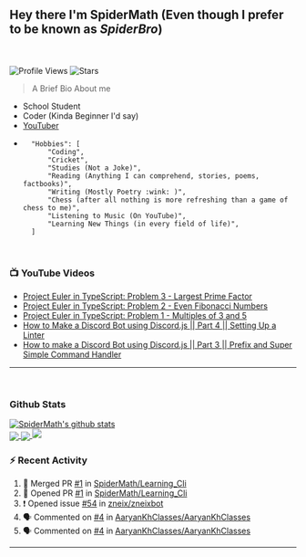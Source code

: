 ## **Hey there I'm SpiderMath (Even though I prefer to be known as *SpiderBro*)**
<br><br>
![Profile Views](https://komarev.com/ghpvc/?username=SpiderMath)
![Stars](https://img.shields.io/github/stars/SpiderMath?style=social)

> A Brief Bio About me
- School Student
- Coder (Kinda Beginner I'd say)
- [YouTuber](https://youtube.com/channel/UCuQvyfLaZOG4bPwEvqSYCLg)
- ```js<br>
	"Hobbies": [
		"Coding",
		"Cricket",
		"Studies (Not a Joke)",
		"Reading (Anything I can comprehend, stories, poems, factbooks)",
		"Writing (Mostly Poetry :wink: )",
		"Chess (after all nothing is more refreshing than a game of chess to me)",
		"Listening to Music (On YouTube)",
		"Learning New Things (in every field of life)",
	]
	```
<br>

### 📺 YouTube Videos
<!-- YOUTUBE:START -->
- [Project Euler in TypeScript: Problem 3 - Largest Prime Factor](https://www.youtube.com/watch?v=DaDziQ4ZRvw)
- [Project Euler in TypeScript: Problem 2 - Even Fibonacci Numbers](https://www.youtube.com/watch?v=oIsm-KtBW4s)
- [Project Euler in TypeScript: Problem 1 - Multiples of 3 and 5](https://www.youtube.com/watch?v=sjkLIrIfRdo)
- [How to Make a Discord Bot using Discord.js || Part 4 || Setting Up a Linter](https://www.youtube.com/watch?v=Sx1i83ghzlg)
- [How to make a Discord Bot using Discord.js || Part 3 || Prefix and Super Simple Command Handler](https://www.youtube.com/watch?v=VNxnXNWhmlU)
<!-- YOUTUBE:END -->
<hr>
<br>

### Github Stats
<a href="https://github.com/anuraghazra/github-readme-stats">
  <img align="center" src="https://github-readme-stats.vercel.app/api?username=SpiderMath&show_icons=true&include_all_commits=true" alt="SpiderMath's github stats" />
</a>
<br>
<a href="https://github.com/anuraghazra/github-readme-stats">
	<img align="center" src="https://github-readme-stats.vercel.app/api/top-langs/?username=SpiderMath&langs_count=10">
</a>
<a href="https://github.com/ryo-ma/github-profile-trophy">
	<img align="center" src="https://github-profile-trophy.vercel.app/?username=SpiderMath&theme=onedark&no-bg=true">
</a>
<img src="https://github-readme-streak-stats.herokuapp.com/?user=SpiderMath&theme=blood">

### :zap: Recent Activity
<!--START_SECTION:activity-->
1. 🎉 Merged PR [#1](https://github.com/SpiderMath/Learning_Cli/pull/1) in [SpiderMath/Learning_Cli](https://github.com/SpiderMath/Learning_Cli)
2. 💪 Opened PR [#1](https://github.com/SpiderMath/Learning_Cli/pull/1) in [SpiderMath/Learning_Cli](https://github.com/SpiderMath/Learning_Cli)
3. ❗️ Opened issue [#54](https://github.com/zneix/zneixbot/issues/54) in [zneix/zneixbot](https://github.com/zneix/zneixbot)
4. 🗣 Commented on [#4](https://github.com/AaryanKhClasses/AaryanKhClasses/issues/4) in [AaryanKhClasses/AaryanKhClasses](https://github.com/AaryanKhClasses/AaryanKhClasses)
5. 🗣 Commented on [#4](https://github.com/AaryanKhClasses/AaryanKhClasses/issues/4) in [AaryanKhClasses/AaryanKhClasses](https://github.com/AaryanKhClasses/AaryanKhClasses)
<!--END_SECTION:activity-->
<hr>
